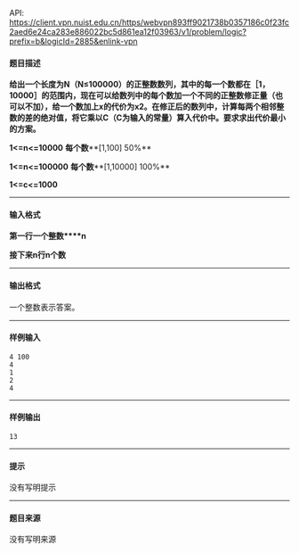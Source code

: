 API: https://client.vpn.nuist.edu.cn/https/webvpn893ff9021738b0357186c0f23fc2aed6e24ca283e886022bc5d861ea12f03963/v1/problem/logic?prefix=b&logicId=2885&enlink-vpn

#### 题目描述

 **给出一个长度为****N****（****N≤100000****）的正整数数列，其中的每一个数都在［****1****，****10000****］的范围内，现在可以给数列中的每个数加一个不同的正整数修正量（也可以不加），给一个数加上****x****的代价为****x2****。在修正后的数列中，计算每两个相邻整数的差的绝对值，将它乘以****C****（****C****为输入的常量）算入代价中。要求求出代价最小的方案。**

**1<=n<=10000** **每个数****\[1,100\] 50%**

**1<=n<=100000** **每个数****\[1,10000\] 100%**

**1<=c<=1000**

---

#### 输入格式

**第一行一个整数****n**

**接下来****n****行****n****个数**

---

#### 输出格式

一个整数表示答案。  

---

#### 样例输入
```
4 100
4
1
2
4

```

---

#### 样例输出
```
13
```

---

#### 提示

没有写明提示

---

#### 题目来源

没有写明来源